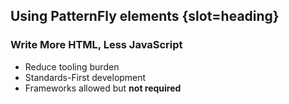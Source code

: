 ## Using PatternFly elements {slot=heading}

### Write More HTML, Less JavaScript

- Reduce tooling burden
- Standards-First development
- Frameworks allowed but **not required**

